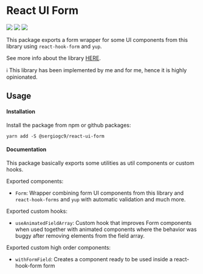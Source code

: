 # React UI Form

![](https://github.com/sergiogc9/react-ui/workflows/Github%20Pipeline/badge.svg?branch=master)
![](https://badgen.net/npm/v/@sergiogc9/react-ui-form?icon=npm&label)
![](https://badgen.net//bundlephobia/minzip/@sergiogc9/react-ui-form)

This package exports a form wrapper for some UI components from this library using `react-hook-form` and `yup`.

See more info about the library [HERE](https://github.com/sergiogc9/react-ui).

ℹ️ This library has been implemented by me and for me, hence it is highly opinionated.

## Usage

#### Installation

Install the package from npm or github packages:

```
yarn add -S @sergiogc9/react-ui-form
```

#### Documentation

This package basically exports some utilities as util components or custom hooks.

Exported components:

- `Form`: Wrapper combining form UI components from this library and `react-hook-forms` and `yup` with automatic validation and much more.

Exported custom hooks:

- `useAnimatedFieldArray`: Custom hook that improves Form components when used together with animated components where the behavior was buggy after removing elements from the field array.

Exported custom high order components:

- `withFormField`: Creates a component ready to be used inside a react-hook-form form
